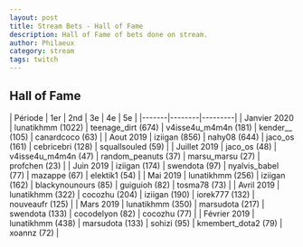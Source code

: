 ```yaml
---
layout: post
title: Stream Bets - Hall of Fame
description: Hall of Fame of bets done on stream.
author: Philaeux
category: stream
tags: twitch
---
```


## Hall of Fame

| Période | 1er | 2nd | 3e | 4e | 5e |
|-------|--------|---------|
| Janvier 2020 | lunatikhmm (1022) | teenage_dirt (674) | v4isse4u_m4m4n (181) | kender__ (105) | canardcoco (63) |
| Aout 2019 | iziigan (856) | nahy08 (644) | jaco_os (161) | cebricebri (128) | squallsouled (59) |
| Juillet 2019 | jaco_os (48) | v4isse4u_m4m4n (47) | random_peanuts (37) | marsu_marsu (27) | profchen (23) |
| Juin 2019 | iziigan (174) | swendota (97) | nyalvis_babel (77) | mazappe (67) | elektik1 (54) |
| Mai 2019 | lunatikhmm (256) | iziigan  (162) | blackynounours  (85) | guiguioh  (82) | tosma78  (73) |
| Avril 2019 | lunatikhmm (322) | cocozhu  (204) | iziigan  (190) | iorek777  (132) | nouveaufr  (125) |
| Mars 2019 | lunatikhmm (350) | marsudota (217) | swendota (133) | cocodelyon (82) | cocozhu (77) |
| Février 2019 | lunatikhmm (438) | marsudota (133) | sohizi (95) | kmembert_dota2 (79) | xoannz (72) |
